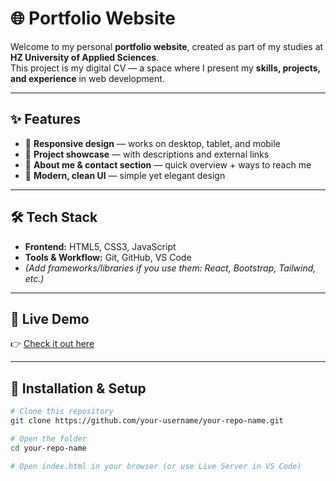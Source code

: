 # 🌐 Portfolio Website  

Welcome to my personal **portfolio website**, created as part of my studies at **HZ University of Applied Sciences**.  
This project is my digital CV — a space where I present my **skills, projects, and experience** in web development.  

---

## ✨ Features  
- 📱 **Responsive design** — works on desktop, tablet, and mobile  
- 💼 **Project showcase** — with descriptions and external links  
- 🙋 **About me & contact section** — quick overview + ways to reach me  
- 🎨 **Modern, clean UI** — simple yet elegant design  

---

## 🛠️ Tech Stack  
- **Frontend:** HTML5, CSS3, JavaScript  
- **Tools & Workflow:** Git, GitHub, VS Code  
- *(Add frameworks/libraries if you use them: React, Bootstrap, Tailwind, etc.)*  

---

## 🚀 Live Demo  
👉 [Check it out here](your-deployed-link-here)  

---

## 📂 Installation & Setup  

```bash
# Clone this repository
git clone https://github.com/your-username/your-repo-name.git  

# Open the folder
cd your-repo-name  

# Open index.html in your browser (or use Live Server in VS Code)
